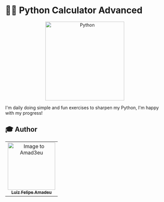 # 🐍➗ Python Calculator Advanced

<p align="center"> 
    <img src="https://cdn-icons-png.flaticon.com/512/919/919852.png" alt="Python"  width="250em">
</p>

I'm daily doing simple and fun exercises to sharpen my Python, I'm happy with my progress!


## :mortar_board: Author

<table align="center">
    <tr>
        <td align="center">
            <a href="https://github.com/Amad3eu">
                <img src="https://avatars.githubusercontent.com/u/85834483?v=4" width="150px;" alt="Image to Amad3eu" />
                <br />
                <sub><b>Luiz Felipe Amadeu</b></sub>
          </a>
